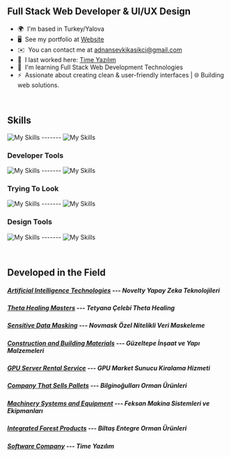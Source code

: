 Full Stack Web Developer & UI/UX Design
-----------------------------------

*   🌍  I'm based in Turkey/Yalova
*   🖥️  See my portfolio at [Website](http://linktr.ee/adopa)
*   ✉️  You can contact me at [adnansevkikasikci@gmail.com](mailto:adnansevkikasikci@gmail.com)
*   🚀  I last worked here: [Time Yazılım](https://timeyazilim.com.tr/)
*   🧠  I'm learning Full Stack Web Development Technologies
*   ⚡  Assionate about creating clean & user-friendly interfaces | 🌐 Building web solutions.

<br>

Skills
-----------------------------------

 ![My Skills](https://skillicons.dev/icons?i=html,css,bootstrap,tailwind,sass) -------  ![My Skills](https://skillicons.dev/icons?i=js,jquery,react,redux,ts,nextjs)

 ### Developer Tools
 ![My Skills](https://skillicons.dev/icons?i=nodejs,sequelize,npm,yarn,expressjs,nestjs) -------  ![My Skills](https://skillicons.dev/icons?i=php,mysql,mongodb,wordpress,md)

### Trying To Look
![My Skills](https://skillicons.dev/icons?i=babel,webpack,vite,bun,emotion,gulp,styledcomponents,windicss,materialui,threejs) ------- ![My Skills](https://skillicons.dev/icons?i=django,docker,kubernetes,dotnet,firebase,laravel)
 
 ### Design Tools
 ![My Skills](https://skillicons.dev/icons?i=figma,ai,ps,ae,pr) -------    ![My Skills](https://skillicons.dev/icons?i=git,github,gitlab,bitbucket,postman,netlify)

<br>

Developed in the Field
-----------------------------------

##### [Artificial Intelligence Technologies](https://noveltybilisim.com.tr/)   --- Novelty Yapay Zeka Teknolojileri
##### [Theta Healing Masters](https://tetyanacelebi.com/)   --- Tetyana Çelebi Theta Healing
##### [Sensitive Data Masking](https://noveltybilisim.com.tr/novmask/veri-maskeleme)   --- Novmask Özel Nitelikli Veri Maskeleme
##### [Construction and Building Materials](https://guzeltepemetal.com/)   --- Güzeltepe İnşaat ve Yapı Malzemeleri
##### [GPU Server Rental Service](https://gpu.market/)   --- GPU Market Sunucu Kiralama Hizmeti
##### [Company That Sells Pallets](https://bilginogullari.com/)   --- Bilginoğulları Orman Ürünleri
##### [Machinery Systems and Equipment](https://feksanmakina.com/)   --- Feksan Makina Sistemleri ve Ekipmanları
##### [Integrated Forest Products](https://biltasentegre.com/)   --- Biltaş Entegre Orman Ürünleri
##### [Software Company](https://timeyazilim.com.tr/)   --- Time Yazılım

